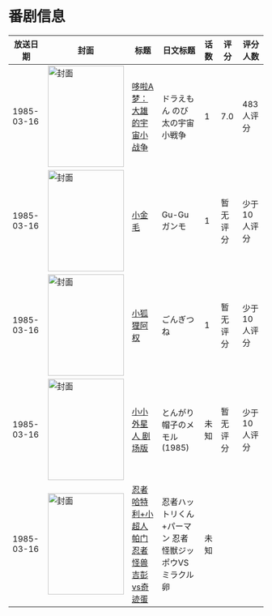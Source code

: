# 番剧信息

|放送日期|封面|标题|日文标题|话数|评分|评分人数|
|---|---|---|---|---|---|---|
|1985-03-16|<img src="https://lain.bgm.tv/pic/cover/c/15/d4/441_qjSmk.jpg" alt="封面" style="width:150px;height:200px;object-fit:cover;">|[哆啦A梦：大雄的宇宙小战争](https://bangumi.tv/subject/441)|ドラえもん のび太の宇宙小戦争|1|7.0|483人评分|
|1985-03-16|<img src="https://lain.bgm.tv/pic/cover/c/1e/be/99870_Gp0Rp.jpg" alt="封面" style="width:150px;height:200px;object-fit:cover;">|[小金毛](https://bangumi.tv/subject/99870)|Gu-Guガンモ|1|暂无评分|少于10人评分|
|1985-03-16|<img src="https://lain.bgm.tv/pic/cover/c/fe/06/207967_iZHnX.jpg" alt="封面" style="width:150px;height:200px;object-fit:cover;">|[小狐狸阿权](https://bangumi.tv/subject/207967)|ごんぎつね|1|暂无评分|少于10人评分|
|1985-03-16|<img src="https://lain.bgm.tv/pic/cover/c/17/92/313511_gxUv3.jpg" alt="封面" style="width:150px;height:200px;object-fit:cover;">|[小小外星人 剧场版](https://bangumi.tv/subject/313511)|とんがり帽子のメモル (1985)|未知|暂无评分|少于10人评分|
|1985-03-16|<img src="https://lain.bgm.tv/pic/cover/c/4b/54/313512_75B72.jpg" alt="封面" style="width:150px;height:200px;object-fit:cover;">|[忍者哈特利+小超人帕门 忍者怪兽吉彭vs奇迹蛋](https://bangumi.tv/subject/313512)|忍者ハットリくん+パーマン 忍者怪獣ジッポウVSミラクル卵|未知|||
